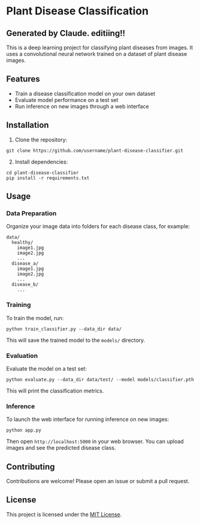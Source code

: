 # Plant Disease Classification
## Generated by Claude. editiing!!

This is a deep learning project for classifying plant diseases from images. It uses a convolutional neural network trained on a dataset of plant disease images.

## Features

- Train a disease classification model on your own dataset
- Evaluate model performance on a test set
- Run inference on new images through a web interface

## Installation

1. Clone the repository:

```
git clone https://github.com/username/plant-disease-classifier.git
```

2. Install dependencies:

```
cd plant-disease-classifier
pip install -r requirements.txt
```

## Usage

### Data Preparation

Organize your image data into folders for each disease class, for example:

```
data/
  healthy/
    image1.jpg
    image2.jpg
    ...
  disease_a/
    image1.jpg
    image2.jpg
    ...
  disease_b/
    ...
```

### Training

To train the model, run:

```
python train_classifier.py --data_dir data/
```

This will save the trained model to the `models/` directory.

### Evaluation

Evaluate the model on a test set:

```
python evaluate.py --data_dir data/test/ --model models/classifier.pth
```

This will print the classification metrics.

### Inference

To launch the web interface for running inference on new images:

```
python app.py
```

Then open `http://localhost:5000` in your web browser. You can upload images and see the predicted disease class.

## Contributing

Contributions are welcome! Please open an issue or submit a pull request.

## License

This project is licensed under the [MIT License](LICENSE).